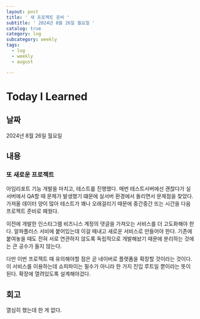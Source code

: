 ```yaml
---
layout: post
title: ' 새 프로젝트 준비 '
subtitle: ' 2024년 8월 26일 월요일 '
catalog: true
category: log
subcategory: weekly
tags:
  - log
  - weekly
  - august

---
```


# Today I Learned

## 날짜

2024년 8월 26일 월요일

## 내용

### 또 새로운 프로젝트

아임리포트 기능 개발을 마치고, 테스트를 진행했다. 매번 테스트서버에선 괜찮다가 실서버에서 QA할 때 문제가 발생했기 떄문에 실서버 환경에서 돌리면서 문제점을 찾았다. 가져올 데이터 양이 많아 테스트가 꽤나 오래걸리기 때문에 중간중간 뜨는 시간을 다음 프로젝트 준비로 뗴웠다.

 이전에 개발한 인스타그램 비즈니스 계정의 댓글을 가져오는 서비스를 더 고도화해야 한다. 알파플러스 서비에 붙어있는데 이걸 떼내고 새로운 서비스로 만들어야 한다. 기존에 붙여놓을 때도 전혀 서로 연관하지 않도록 독립적으로 개발해놨기 때문에 분리하는 것에는 큰 공수가 들지 않는다.

 다만 이번 프로젝트 때 유의해야할 점은 곧 네이버로 플랫폼을 확장할 것이라는 것이다. 이 서비스를 이용하는데 쇼피파이는 필수가 아니라 한 가지 진입 루트일 뿐이라는 뜻이 된다. 확장에 열려있도록 설계해야겄다.

## 회고

열심히 했는데 한 게 없다.